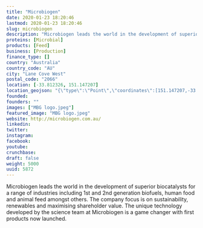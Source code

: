 ```yaml
---
title: "Microbiogen"
date: 2020-01-23 18:20:46
lastmod: 2020-01-23 18:20:46
slug: microbiogen
description: "Microbiogen leads the world in the development of superior biocatalysts for a range of industries including 1st and 2nd generation biofuels, human food and animal feed amongst others. The company focus is on sustainability, renewables and maximising shareholder value. The unique technology developed by the science team at Microbiogen is a game changer with first products now launched."
proteins: [Microbial]
products: [Feed]
business: [Production]
finance_type: []
country: "Australia"
country_code: "AU"
city: "Lane Cove West"
postal_code: "2066"
location: [-33.812326, 151.147207]
location_geojson: "{\"type\":\"Point\",\"coordinates\":[151.147207,-33.812326]}"
founded: 
founders: ""
images: ["MBG logo.jpeg"]
featured_image: "MBG logo.jpeg"
website: http://microbiogen.com.au/
linkedin: 
twitter: 
instagram: 
facebook: 
youtube: 
crunchbase: 
draft: false
weight: 5000
uuid: 5872
---
```

Microbiogen leads the world in the development of superior biocatalysts for a range of industries including 1st and 2nd generation biofuels, human food and animal feed amongst others. The company focus is on sustainability, renewables and maximising shareholder value. The unique technology developed by the science team at Microbiogen is a game changer with first products now launched.
